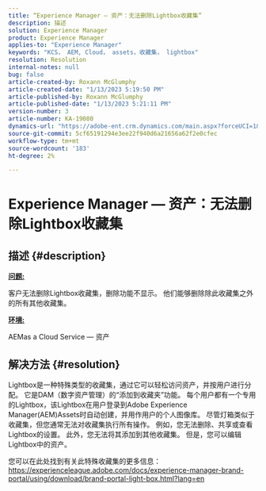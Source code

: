 ```yaml
---
title: “Experience Manager — 资产：无法删除Lightbox收藏集”
description: 描述
solution: Experience Manager
product: Experience Manager
applies-to: "Experience Manager"
keywords: "KCS， AEM, Cloud， assets，收藏集， lightbox"
resolution: Resolution
internal-notes: null
bug: false
article-created-by: Roxann McGlumphy
article-created-date: "1/13/2023 5:19:50 PM"
article-published-by: Roxann McGlumphy
article-published-date: "1/13/2023 5:21:11 PM"
version-number: 3
article-number: KA-19080
dynamics-url: "https://adobe-ent.crm.dynamics.com/main.aspx?forceUCI=1&pagetype=entityrecord&etn=knowledgearticle&id=ed3ada76-6693-ed11-aad1-6045bd006a22"
source-git-commit: 5cf65191294e3ee22f940d6a21656a62f2e0cfec
workflow-type: tm+mt
source-wordcount: '183'
ht-degree: 2%

---
```


# Experience Manager — 资产：无法删除Lightbox收藏集

## 描述 {#description}


<u><b>问题:</b></u>

客户无法删除Lightbox收藏集，删除功能不显示。 他们能够删除除此收藏集之外的所有其他收藏集。

<u><b>环境:</b></u>

AEMas a Cloud Service — 资产


## 解决方法 {#resolution}


Lightbox是一种特殊类型的收藏集，通过它可以轻松访问资产，并按用户进行分配。 它是DAM（数字资产管理）的“添加到收藏夹”功能。 每个用户都有一个专用的Lightbox，该Lightbox在用户登录到Adobe Experience Manager(AEM)Assets时自动创建，并用作用户的个人图像库。
尽管灯箱类似于收藏集，但您通常无法对收藏集执行所有操作。 例如，您无法删除、共享或查看Lightbox的设置。 此外，您无法将其添加到其他收藏集。 但是，您可以编辑Lightbox中的资产。

您可以在此处找到有关此特殊收藏集的更多信息： https://experienceleague.adobe.com/docs/experience-manager-brand-portal/using/download/brand-portal-light-box.html?lang=en
